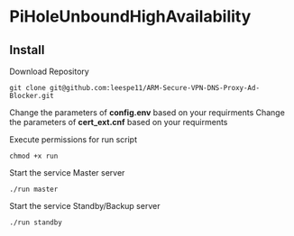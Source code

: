 # PiHoleUnboundHighAvailability
## Install
Download Repository
```
git clone git@github.com:leespe11/ARM-Secure-VPN-DNS-Proxy-Ad-Blocker.git
````
Change the parameters of **config.env** based on your requirments 
Change the parameters of **cert_ext.cnf** based on your requirments 

Execute permissions for run script
```
chmod +x run
```
Start the service Master server
```
./run master
```

Start the service Standby/Backup server
```
./run standby 
```